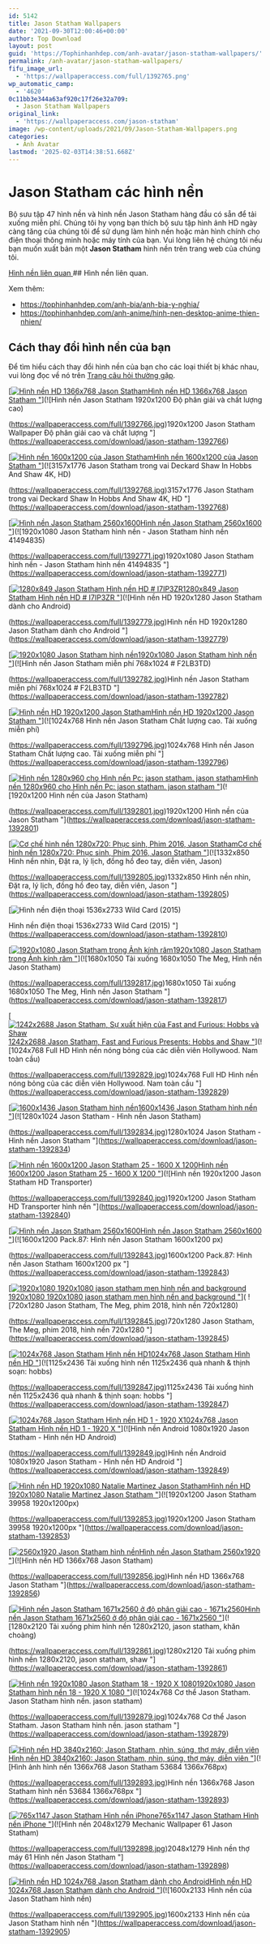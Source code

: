 ```yaml
---
id: 5142
title: Jason Statham Wallpapers
date: '2021-09-30T12:00:46+00:00'
author: Top Download
layout: post
guid: 'https://Tophinhanhdep.com/anh-avatar/jason-statham-wallpapers/'
permalink: /anh-avatar/jason-statham-wallpapers/
fifu_image_url:
  - 'https://wallpaperaccess.com/full/1392765.png'
wp_automatic_camp:
  - '4620'
0c11bb3e344a63af920c17f26e32a709:
  - Jason Statham Wallpapers
original_link:
  - 'https://wallpaperaccess.com/jason-statham'
image: /wp-content/uploads/2021/09/Jason-Statham-Wallpapers.png
categories:
  - Ảnh Avatar
lastmod: '2025-02-03T14:38:51.668Z'
---
```

# Jason Statham các hình nền

Bộ sưu tập 47 hình nền và hình nền Jason Statham hàng đầu có sẵn để tải xuống miễn phí. Chúng tôi hy vọng bạn thích bộ sưu tập hình ảnh HD ngày càng tăng của chúng tôi để sử dụng làm hình nền hoặc màn hình chính cho điện thoại thông minh hoặc máy tính của bạn. Vui lòng liên hệ chúng tôi nếu bạn muốn xuất bản một **Jason Statham** hình nền trên trang web của chúng tôi.

[Hình nền liên quan ](#related) ## Hình nền liên quan.

   
 Xem thêm:

   
- <https://tophinhanhdep.com/anh-bia/anh-bia-y-nghia/>
- <https://tophinhanhdep.com/anh-anime/hinh-nen-desktop-anime-thien-nhien/>

## Cách thay đổi hình nền của bạn

Để tìm hiểu cách thay đổi hình nền của bạn cho các loại thiết bị khác nhau, vui lòng đọc về nó trên [Trang câu hỏi thường gặp](https://tophinhanhdep.com/faq/).

  
[[![Hình nền HD 1366x768 Jason Statham](https://wallpaperaccess.com/full/1392765.png)Hình nền HD 1366x768 Jason Statham "](https://wallpaperaccess.com/download/jason-statham-1392765)](![Hình nền Jason Statham 1920x1200 Độ phân giải và chất lượng cao)

(https://wallpaperaccess.com/full/1392766.jpg)1920x1200 Jason Statham Wallpaper Độ phân giải cao và chất lượng "](https://wallpaperaccess.com/download/jason-statham-1392766)

[[![Hình nền 1600x1200 của Jason Statham](https://wallpaperaccess.com/full/1392767.jpg)Hình nền 1600x1200 của Jason Statham "](https://wallpaperaccess.com/download/jason-statham-1392767)](![3157x1776 Jason Statham trong vai Deckard Shaw In Hobbs And Shaw 4K, HD)

(https://wallpaperaccess.com/full/1392768.jpg)3157x1776 Jason Statham trong vai Deckard Shaw In Hobbs And Shaw 4K, HD "](https://wallpaperaccess.com/download/jason-statham-1392768)

[[![Hình nền Jason Statham 2560x1600](https://wallpaperaccess.com/full/1392770.jpg)Hình nền Jason Statham 2560x1600 "](https://wallpaperaccess.com/download/jason-statham-1392770)](![1920x1080 Jason Statham hình nền - Jason Statham hình nền 41494835)

(https://wallpaperaccess.com/full/1392771.jpg)1920x1080 Jason Statham hình nền - Jason Statham hình nền 41494835 "](https://wallpaperaccess.com/download/jason-statham-1392771)

[[![1280x849 Jason Statham Hình nền HD # I7IP3ZR](https://wallpaperaccess.com/full/1392777.jpg)1280x849 Jason Statham Hình nền HD # I7IP3ZR "](https://wallpaperaccess.com/download/jason-statham-1392777)](![Hình nền HD 1920x1280 Jason Statham dành cho Android)

(https://wallpaperaccess.com/full/1392779.jpg)Hình nền HD 1920x1280 Jason Statham dành cho Android "](https://wallpaperaccess.com/download/jason-statham-1392779)

[[![1920x1080 Jason Statham hình nền](https://wallpaperaccess.com/full/1392780.jpg)1920x1080 Jason Statham hình nền "](https://wallpaperaccess.com/download/jason-statham-1392780)](![Hình nền Jason Statham miễn phí 768x1024 # F2LB3TD)

(https://wallpaperaccess.com/full/1392782.jpg)Hình nền Jason Statham miễn phí 768x1024 # F2LB3TD "](https://wallpaperaccess.com/download/jason-statham-1392782)

[[![Hình nền HD 1920x1200 Jason Statham](https://wallpaperaccess.com/full/1392784.jpg)Hình nền HD 1920x1200 Jason Statham "](https://wallpaperaccess.com/download/jason-statham-1392784)](![1024x768 Hình nền Jason Statham Chất lượng cao.  Tải xuống miễn phí)

(https://wallpaperaccess.com/full/1392796.jpg)1024x768 Hình nền Jason Statham Chất lượng cao. Tải xuống miễn phí "](https://wallpaperaccess.com/download/jason-statham-1392796)

[[![Hình nền 1280x960 cho Hình nền Pc: jason statham.  jason statham](https://wallpaperaccess.com/full/1392798.jpg)Hình nền 1280x960 cho Hình nền Pc: jason statham. jason statham "](https://wallpaperaccess.com/download/jason-statham-1392798)](![1920x1200 Hình nền của Jason Statham)

(https://wallpaperaccess.com/full/1392801.jpg)1920x1200 Hình nền của Jason Statham "](https://wallpaperaccess.com/download/jason-statham-1392801)

[[![Cơ chế hình nền 1280x720: Phục sinh, Phim 2016, Jason Statham](https://wallpaperaccess.com/full/1392802.jpg)Cơ chế hình nền 1280x720: Phục sinh, Phim 2016, Jason Statham "](https://wallpaperaccess.com/download/jason-statham-1392802)](![1332x850 Hình nền nhìn, Đặt ra, lý lịch, đồng hồ đeo tay, diễn viên, Jason)

(https://wallpaperaccess.com/full/1392805.jpg)1332x850 Hình nền nhìn, Đặt ra, lý lịch, đồng hồ đeo tay, diễn viên, Jason "](https://wallpaperaccess.com/download/jason-statham-1392805)

[![Hình nền điện thoại 1536x2733 Wild Card (2015)](https://wallpaperaccess.com/full/1392810.jpg)

Hình nền điện thoại 1536x2733 Wild Card (2015) "](https://wallpaperaccess.com/download/jason-statham-1392810)

[[![1920x1080 Jason Statham trong Ảnh kính râm](https://wallpaperaccess.com/full/1392812.jpg)1920x1080 Jason Statham trong Ảnh kính râm "](https://wallpaperaccess.com/download/jason-statham-1392812)](![1680x1050 Tải xuống 1680x1050 The Meg, Hình nền Jason Statham)

(https://wallpaperaccess.com/full/1392817.jpg)1680x1050 Tải xuống 1680x1050 The Meg, Hình nền Jason Statham "](https://wallpaperaccess.com/download/jason-statham-1392817)

[[![1242x2688 Jason Statham, Sự xuất hiện của Fast and Furious: Hobbs và Shaw](https://wallpaperaccess.com/full/1392821.jpg)1242x2688 Jason Statham, Fast and Furious Presents: Hobbs and Shaw "](https://wallpaperaccess.com/download/jason-statham-1392821)](![1024x768 Full HD Hình nền nóng bỏng của các diễn viên Hollywood.  Nam toàn cầu)

(https://wallpaperaccess.com/full/1392829.jpg)1024x768 Full HD Hình nền nóng bỏng của các diễn viên Hollywood. Nam toàn cầu "](https://wallpaperaccess.com/download/jason-statham-1392829)

[[![1600x1436 Jason Statham hình nền](https://wallpaperaccess.com/full/1392832.png)1600x1436 Jason Statham hình nền "](https://wallpaperaccess.com/download/jason-statham-1392832)](![1280x1024 Jason Statham - Hình nền Jason Statham)

(https://wallpaperaccess.com/full/1392834.jpg)1280x1024 Jason Statham - Hình nền Jason Statham "](https://wallpaperaccess.com/download/jason-statham-1392834)

[[![Hình nền 1600x1200 Jason Statham 25 - 1600 X 1200](https://wallpaperaccess.com/full/1392838.jpg)Hình nền 1600x1200 Jason Statham 25 - 1600 X 1200 "](https://wallpaperaccess.com/download/jason-statham-1392838)](![Hình nền 1920x1200 Jason Statham HD Transporter)

(https://wallpaperaccess.com/full/1392840.jpg)1920x1200 Jason Statham HD Transporter hình nền "](https://wallpaperaccess.com/download/jason-statham-1392840)

[[![Hình nền Jason Statham 2560x1600](https://wallpaperaccess.com/full/1392842.jpg)Hình nền Jason Statham 2560x1600 "](https://wallpaperaccess.com/download/jason-statham-1392842)](![1600x1200 Pack.87: Hình nền Jason Statham 1600x1200 px)

(https://wallpaperaccess.com/full/1392843.jpg)1600x1200 Pack.87: Hình nền Jason Statham 1600x1200 px "](https://wallpaperaccess.com/download/jason-statham-1392843)

[[![1920x1080 1920x1080 jason statham men hình nền and background](https://wallpaperaccess.com/full/1392844.jpg)1920x1080 1920x1080 jason statham men hình nền and background "](https://wallpaperaccess.com/download/jason-statham-1392844)]( ![720x1280 Jason Statham, The Meg, phim 2018, hình nền 720x1280)

(https://wallpaperaccess.com/full/1392845.jpg)720x1280 Jason Statham, The Meg, phim 2018, hình nền 720x1280 "](https://wallpaperaccess.com/download/jason-statham-1392845)

[[![1024x768 Jason Statham Hình nền HD](https://wallpaperaccess.com/full/1392846.jpg)1024x768 Jason Statham Hình nền HD "](https://wallpaperaccess.com/download/jason-statham-1392846)](![1125x2436 Tải xuống hình nền 1125x2436 quà nhanh & thịnh soạn: hobbs)

(https://wallpaperaccess.com/full/1392847.jpg)1125x2436 Tải xuống hình nền 1125x2436 quà nhanh &amp; thịnh soạn: hobbs "](https://wallpaperaccess.com/download/jason-statham-1392847)

[[![1024x768 Jason Statham Hình nền HD 1 - 1920 X](https://wallpaperaccess.com/full/1392848.jpg)1024x768 Jason Statham Hình nền HD 1 - 1920 X "](https://wallpaperaccess.com/download/jason-statham-1392848)](![Hình nền Android 1080x1920 Jason Statham - Hình nền HD Android)

(https://wallpaperaccess.com/full/1392849.jpg)Hình nền Android 1080x1920 Jason Statham - Hình nền HD Android "](https://wallpaperaccess.com/download/jason-statham-1392849)

[[![Hình nền HD 1920x1080 Natalie Martinez Jason Statham](https://wallpaperaccess.com/full/1392851.jpg)Hình nền HD 1920x1080 Natalie Martinez Jason Statham "](https://wallpaperaccess.com/download/jason-statham-1392851)](![1920x1200 Jason Statham 39958 1920x1200px)

(https://wallpaperaccess.com/full/1392853.jpg)1920x1200 Jason Statham 39958 1920x1200px "](https://wallpaperaccess.com/download/jason-statham-1392853)

[[![2560x1920 Jason Statham hình nền](https://wallpaperaccess.com/full/1392855.jpg)Hình nền Jason Statham 2560x1920 "](https://wallpaperaccess.com/download/jason-statham-1392855)](![Hình nền HD 1366x768 Jason Statham)

(https://wallpaperaccess.com/full/1392856.jpg)Hình nền HD 1366x768 Jason Statham "](https://wallpaperaccess.com/download/jason-statham-1392856)

[[![Hình nền Jason Statham 1671x2560 ở độ phân giải cao - 1671x2560](https://wallpaperaccess.com/full/1392857.jpg)Hình nền Jason Statham 1671x2560 ở độ phân giải cao - 1671x2560 "](https://wallpaperaccess.com/download/jason-statham-1392857)](![1280x2120 Tải xuống phim hình nền 1280x2120, jason statham, khăn choàng)

(https://wallpaperaccess.com/full/1392861.jpg)1280x2120 Tải xuống phim hình nền 1280x2120, jason statham, shaw "](https://wallpaperaccess.com/download/jason-statham-1392861)

[[![Hình nền 1920x1080 Jason Statham 18 - 1920 X 1080](https://wallpaperaccess.com/full/1392877.jpg)1920x1080 Jason Statham hình nền 18 - 1920 X 1080 "](https://wallpaperaccess.com/download/jason-statham-1392877)](![1024x768 Cơ thể Jason Statham.  Jason Statham hình nền.  jason statham)

(https://wallpaperaccess.com/full/1392879.jpg)1024x768 Cơ thể Jason Statham. Jason Statham hình nền. jason statham "](https://wallpaperaccess.com/download/jason-statham-1392879)

[[![Hình nền HD 3840x2160: Jason Statham, nhìn, súng, thợ máy, diễn viên](https://wallpaperaccess.com/full/1392881.jpg)Hình nền HD 3840x2160: Jason Statham, nhìn, súng, thợ máy, diễn viên "](https://wallpaperaccess.com/download/jason-statham-1392881)](![Hình ảnh hình nền 1366x768 Jason Statham 53684 1366x768px)

(https://wallpaperaccess.com/full/1392893.jpg)Hình nền 1366x768 Jason Statham hình nền 53684 1366x768px "](https://wallpaperaccess.com/download/jason-statham-1392893)

[[![765x1147 Jason Statham Hình nền iPhone](https://wallpaperaccess.com/full/1392896.jpg)765x1147 Jason Statham Hình nền iPhone "](https://wallpaperaccess.com/download/jason-statham-1392896)](![Hình nền 2048x1279 Mechanic Wallpaper 61 Jason Statham)

(https://wallpaperaccess.com/full/1392898.jpg)2048x1279 Hình nền thợ máy 61 Hình nền Jason Statham "](https://wallpaperaccess.com/download/jason-statham-1392898)

[[![Hình nền HD 1024x768 Jason Statham dành cho Android](https://wallpaperaccess.com/full/1392903.jpg)Hình nền HD 1024x768 Jason Statham dành cho Android "](https://wallpaperaccess.com/download/jason-statham-1392903)](![1600x2133 Hình nền của Jason Statham hình nền)

(https://wallpaperaccess.com/full/1392905.jpg)1600x2133 Hình nền của Jason Statham hình nền "](https://wallpaperaccess.com/download/jason-statham-1392905)
